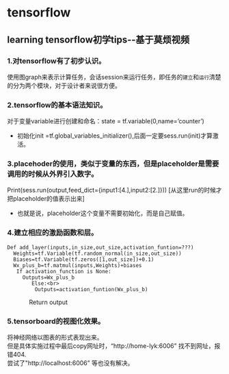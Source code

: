 # tensorflow
learning
tensorflow初学tips--基于莫烦视频
----
### 1.对tensorflow有了初步认识。 
使用图graph来表示计算任务，会话session来运行任务，即任务的`建立`和`运行`清楚的分为两个模块，对于设计者来说很方便。 <br>
### 2.tensorflow的基本语法知识。
对于变量variable进行创建和命名：state = tf.variable(0,name=’counter’)<br>
* 初始化init =tf.global_variables_initializer(),后面一定要sess.run(init)才算激活。                      
### 3.placehoder的使用，类似于变量的东西，但是placeholder是需要调用的时候从外界引入数字。
 Print(sess.run(output,feed_dict={input1:[4.],input2:[2.]}))  [从这里run的时候才把placeholder的值表示出来]
* 也就是说，placeholder这个变量不需要初始化，而是自己赋值。
### 4.建立相应的激励函数和层。
    Def add_layer(inputs,in_size,out_size,activation_funtion=???) 
      Weights=tf.Variable(tf.random_normal(in_size,out_size))
      Biases=tf.Variable(tf.zeros([1,out_size])+0.1)
      Wx_plus_b=tf.matmul(inputs,Weights)+biases
       If activation_function is None:
         Outputs=Wx_plus_b
            Else:<br>
             Outputs=activation_funtion(Wx_plus_b)
              Return output
### 5.tensorboard的视图化效果。
将神经网络以图表的形式表现出来。<br>
但是具体实施过程中最后copy网址时，“http://home-lyk:6006” 找不到网址，报错404.<br>
尝试了"http://localhost:6006” 等也没有解决。
